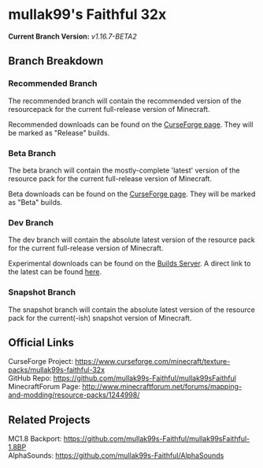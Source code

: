 # mullak99's Faithful 32x

**Current Branch Version:** _v1.16.7-BETA2_  

## Branch Breakdown

### Recommended Branch

The recommended branch will contain the recommended version of the resourcepack for the current full-release version of Minecraft.

Recommended downloads can be found on the [CurseForge page](https://www.curseforge.com/minecraft/texture-packs/mullak99s-faithful-32x). They will be marked as "Release" builds.

### Beta Branch

The beta branch will contain the mostly-complete 'latest' version of the resource pack for the current full-release version of Minecraft.

Beta downloads can be found on the [CurseForge page](https://www.curseforge.com/minecraft/texture-packs/mullak99s-faithful-32x). They will be marked as "Beta" builds.

### Dev Branch

The dev branch will contain the absolute latest version of the resource pack for the current full-release version of Minecraft.

Experimental downloads can be found on the [Builds Server](https://builds.mullak99.co.uk/mullak99s-Faithful/Dev-Branch/). A direct link to the latest can be found [here](https://builds.mullak99.co.uk/mullak99s-Faithful/Dev-Branch/latest).

### Snapshot Branch

The snapshot branch will contain the absolute latest version of the resource pack for the current(-ish) snapshot version of Minecraft.

## Official Links

CurseForge Project: https://www.curseforge.com/minecraft/texture-packs/mullak99s-faithful-32x  
GitHub Repo: https://github.com/mullak99s-Faithful/mullak99sFaithful  
MinecraftForum Page: http://www.minecraftforum.net/forums/mapping-and-modding/resource-packs/1244998/  

## Related Projects
MC1.8 Backport: https://github.com/mullak99s-Faithful/mullak99sFaithful-1.8BP  
AlphaSounds: https://github.com/mullak99s-Faithful/AlphaSounds
